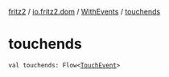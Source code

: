 [fritz2](../../index.md) / [io.fritz2.dom](../index.md) / [WithEvents](index.md) / [touchends](./touchends.md)

# touchends

`val touchends: Flow<`[`TouchEvent`](https://kotlinlang.org/api/latest/jvm/stdlib/org.w3c.dom/-touch-event/index.html)`>`